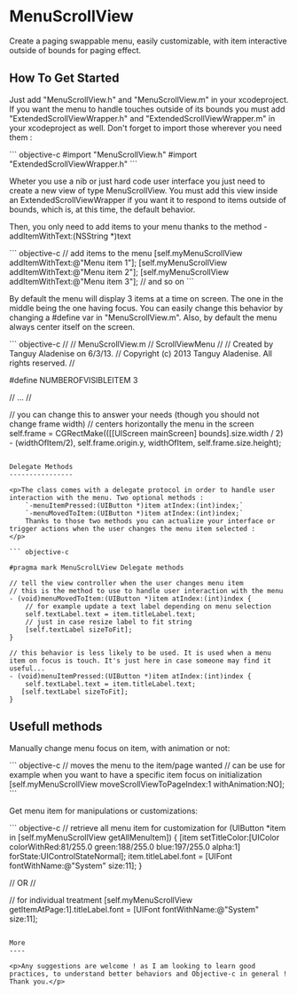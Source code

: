MenuScrollView
==============

<p>Create a paging swappable menu, easily customizable, with item interactive outside of bounds for paging effect.</p>

How To Get Started
------------------

<p>Just add "MenuScrollView.h" and "MenuScrollView.m" in your xcodeproject. If you want the menu to handle touches outside of its bounds you must add "ExtendedScrollViewWrapper.h" and "ExtendedScrollViewWrapper.m" in your xcodeproject as well. Don't forget to import those wherever you need them :</p>
``` objective-c
#import "MenuScrollView.h"
#import "ExtendedScrollViewWrapper.h"
```

<p>Wheter you use a nib or just hard code user interface you just need to create a new view of type MenuScrollView. 
You must add this view inside an ExtendedScrollViewWrapper if you want it to respond to items outside of bounds, which is, at this time, the default behavior.</p>

<p>Then, you only need to add items to your menu thanks to the method -addItemWithText:(NSString *)text</p>
``` objective-c
// add items to the menu
[self.myMenuScrollView addItemWithText:@"Menu item 1"];
[self.myMenuScrollView addItemWithText:@"Menu item 2"];
[self.myMenuScrollView addItemWithText:@"Menu item 3"];
// and so on
```

<p>By default the menu will display 3 items at a time on screen. The one in the middle being the one having focus. You can easily change this behavior by changing a #define var in "MenuScrollView.m". Also, by default the menu always center itself on the screen.</p>
``` objective-c
//
//  MenuScrollView.m
//  ScrollViewMenu
//
//  Created by Tanguy Aladenise on 6/3/13.
//  Copyright (c) 2013 Tanguy Aladenise. All rights reserved.
//


#define NUMBEROFVISIBLEITEM 3

// ... //

// you can change this to answer your needs (though you should not change frame width)
// centers horizontally the menu in the screen
self.frame = CGRectMake(([[UIScreen mainScreen] bounds].size.width / 2) - (widthOfItem/2), self.frame.origin.y, widthOfItem, self.frame.size.height);


```

Delegate Methods
----------------

<p>The class comes with a delegate protocol in order to handle user interaction with the menu. Two optional methods :
    `-menuItemPressed:(UIButton *)item atIndex:(int)index;`
    `-menuMovedToItem:(UIButton *)item atIndex:(int)index;`
    Thanks to those two methods you can actualize your interface or trigger actions when the user changes the menu item selected :
</p>

``` objective-c

#pragma mark MenuScrolLView Delegate methods

// tell the view controller when the user changes menu item
// this is the method to use to handle user interaction with the menu
- (void)menuMovedToItem:(UIButton *)item atIndex:(int)index {
    // for example update a text label depending on menu selection
    self.textLabel.text = item.titleLabel.text;
    // just in case resize label to fit string
    [self.textLabel sizeToFit];
}

// this behavior is less likely to be used. It is used when a menu item on focus is touch. It's just here in case someone may find it useful...
- (void)menuItemPressed:(UIButton *)item atIndex:(int)index {
    self.textLabel.text = item.titleLabel.text;
   [self.textLabel sizeToFit];
}

```

Usefull methods
---------------

<p>Manually change menu focus on item, with animation or not:</p>
``` objective-c
// moves the menu to the item/page wanted
// can be use for example when you want to have a specific item focus on initialization
[self.myMenuScrollView moveScrollViewToPageIndex:1 withAnimation:NO];
```

<p>Get menu item for manipulations or customizations:</p>
``` objective-c
// retrieve all menu item for customization
for (UIButton *item in [self.myMenuScrollView getAllMenuItem]) {
    [item setTitleColor:[UIColor colorWithRed:81/255.0 green:188/255.0 blue:197/255.0 alpha:1] forState:UIControlStateNormal];
    item.titleLabel.font = [UIFont fontWithName:@"System" size:11];
}

// OR //

// for individual treatment
[self.myMenuScrollView getItemAtPage:1].titleLabel.font = [UIFont fontWithName:@"System" size:11];

```

More
----

<p>Any suggestions are welcome ! as I am looking to learn good practices, to understand better behaviors and Objective-c in general !
Thank you.</p>

